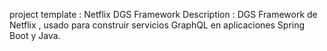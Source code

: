project template :  Netflix DGS Framework
Description      :  DGS Framework de Netflix , usado para construir servicios GraphQL en aplicaciones Spring Boot y Java.